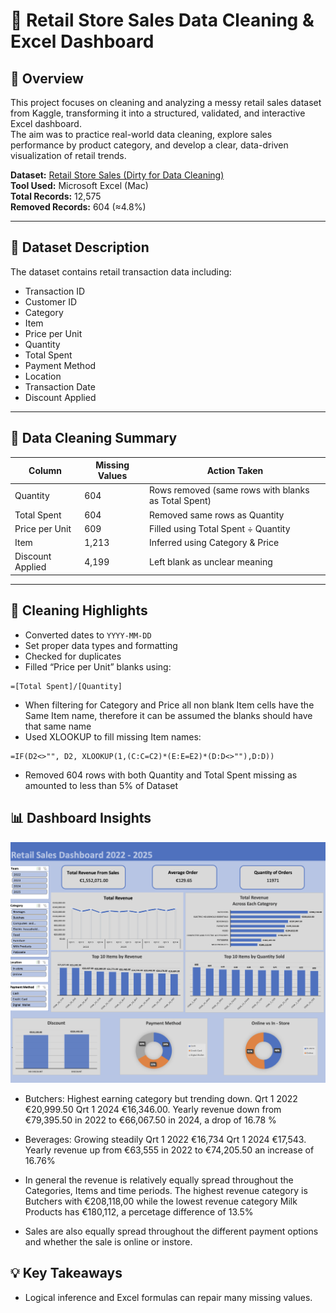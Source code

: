 # 🧹 Retail Store Sales Data Cleaning & Excel Dashboard

## 📘 Overview
This project focuses on cleaning and analyzing a messy retail sales dataset from Kaggle, transforming it into a structured, validated, and interactive Excel dashboard.  
The aim was to practice real-world data cleaning, explore sales performance by product category, and develop a clear, data-driven visualization of retail trends.

**Dataset:** [Retail Store Sales (Dirty for Data Cleaning)](https://www.kaggle.com/datasets/ahmedmohamed2003/retail-store-sales-dirty-for-data-cleaning)  
**Tool Used:** Microsoft Excel (Mac)  
**Total Records:** 12,575  
**Removed Records:** 604 (≈4.8%)

---

## 🧾 Dataset Description
The dataset contains retail transaction data including:
- Transaction ID
- Customer ID
- Category  
- Item  
- Price per Unit  
- Quantity  
- Total Spent  
- Payment Method 
- Location 
- Transaction Date
- Discount Applied 

---

## 🧼 Data Cleaning Summary

| Column | Missing Values | Action Taken |
|---------|----------------|---------------|
| Quantity | 604 | Rows removed (same rows with blanks as Total Spent) |
| Total Spent | 604 | Removed same rows as Quantity |
| Price per Unit | 609 | Filled using Total Spent ÷ Quantity |
| Item | 1,213 | Inferred using Category & Price |
| Discount Applied | 4,199 | Left blank as unclear meaning |

---

## 🧮 Cleaning Highlights

- Converted dates to `YYYY-MM-DD`  
- Set proper data types and formatting  
- Checked for duplicates  
- Filled “Price per Unit” blanks using:

```excel
=[Total Spent]/[Quantity]
```


- When filtering for Category and Price all non blank Item cells have the Same Item name, therefore it can be assumed the blanks should have that same name
- Used XLOOKUP to fill missing Item names:

```
=IF(D2<>"", D2, XLOOKUP(1,(C:C=C2)*(E:E=E2)*(D:D<>""),D:D))
```

- Removed 604 rows with both Quantity and Total Spent missing as amounted to less than 5% of Dataset
 



## 📊 Dashboard Insights
![Dashboard Preview](Dashboard/dashboard_screenshot.png)

- Butchers: Highest earning category but trending down. Qrt 1 2022 €20,999.50  Qrt 1 2024 €16,346.00. Yearly revenue down from €79,395.50 in 2022 to €66,067.50 in 2024, a drop of 16.78 %

- Beverages: Growing steadily  Qrt 1 2022 €16,734 Qrt 1 2024 €17,543. Yearly revenue up from €63,555 in 2022 to €74,205.50  an increase of 16.76%

- In general the revenue is relatively equally  spread throughout the Categories,  Items and time periods. The  highest revenue category is  Butchers with €208,118,00 while the lowest revenue category Milk Products has €180,112, a  percetage difference  of 13.5%

- Sales are also equally spread throughout the different payment options and whether the sale is online or instore. 

## 💡 Key Takeaways

- Logical inference and Excel formulas can repair many missing values.

